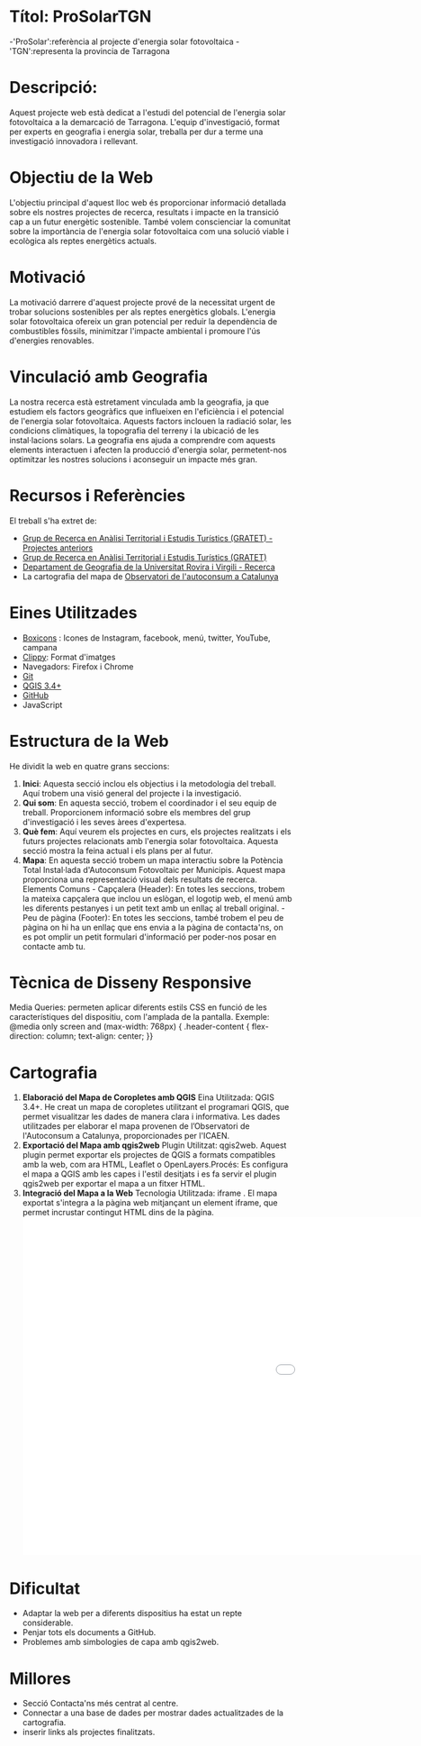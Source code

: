 # Títol: ProSolarTGN
 -'ProSolar':referència al projecte d'energia solar fotovoltaica
 -'TGN':representa la provincia de Tarragona
# Descripció:
Aquest projecte web està dedicat a l'estudi del potencial de l'energia solar fotovoltaica a la demarcació de Tarragona. L'equip d'investigació, format per experts en geografia i energia solar, treballa per dur a terme una investigació innovadora i rellevant.
# Objectiu de la Web
L'objectiu principal d'aquest lloc web és proporcionar informació detallada sobre els nostres projectes de recerca, resultats i impacte en la transició cap a un futur energètic sostenible. També volem conscienciar la comunitat sobre la importància de l'energia solar fotovoltaica com una solució viable i ecològica als reptes energètics actuals.
# Motivació
La motivació darrere d'aquest projecte prové de  la necessitat urgent de trobar solucions sostenibles per als reptes energètics globals. L'energia solar fotovoltaica ofereix un gran potencial per reduir la dependència de combustibles fòssils, minimitzar l'impacte ambiental i promoure l'ús d'energies renovables.
# Vinculació amb Geografia
La nostra recerca està estretament vinculada amb la geografia, ja que estudiem els factors geogràfics que influeixen en l'eficiència i el potencial de l'energia solar fotovoltaica. Aquests factors inclouen la radiació solar, les condicions climàtiques, la topografia del terreny i la ubicació de les instal·lacions solars. La geografia ens ajuda a comprendre com aquests elements interactuen i afecten la producció d'energia solar, permetent-nos optimitzar les nostres solucions i aconseguir un impacte més gran.
# Recursos i Referències
El treball s'ha extret de:
- [Grup de Recerca en Anàlisi Territorial i Estudis Turístics (GRATET) - Projectes anteriors](https://www.gratet.urv.cat/ca/projectes/projectes-anteriors/)
- [Grup de Recerca en Anàlisi Territorial i Estudis Turístics (GRATET)](https://www.gratet.urv.cat/ca/)
- [Departament de Geografia de la Universitat Rovira i Virgili - Recerca](https://www.geografia.urv.cat/ca/recerca/)
- La cartografia del mapa de [Observatori de l'autoconsum a Catalunya](https://icaen.gencat.cat/ca/energia/autoconsum/Observatori-de-lautoconsum-a-catalunya/mapes/)
# Eines Utilitzades
- [Boxicons](https://boxicons.com/) : Icones de Instagram, facebook, menú, twitter, YouTube, campana
- [Clippy](https://bennettfeely.com/clippy/): Format d'imatges
- Navegadors: Firefox i Chrome
- [Git](https://git-scm.com/)
- [QGIS 3.4+](https://qgis.org/en/site/)
- [GitHub](https://github.com/)
- JavaScript
# Estructura de la Web
He dividit la web en quatre grans seccions:
   1. **Inici**: Aquesta secció inclou els objectius i la metodologia del treball. Aquí trobem una visió general del  projecte i la investigació.
   2. **Qui som**: En aquesta secció, trobem el coordinador i el seu equip de treball. Proporcionem informació sobre els membres del  grup d'investigació i les seves àrees d'expertesa.
   3. **Què fem**: Aquí veurem els projectes en curs, els projectes realitzats i els futurs projectes relacionats amb l'energia solar fotovoltaica. Aquesta secció mostra la  feina actual i els  plans per al futur.
   4. **Mapa**: En aquesta secció trobem un mapa interactiu sobre la Potència Total Instal·lada d'Autoconsum Fotovoltaic per Municipis. Aquest mapa proporciona una representació visual dels  resultats de recerca.
       Elements Comuns
          - Capçalera (Header): En totes les seccions, trobem la mateixa capçalera que inclou un eslògan, el logotip web, el menú amb les diferents pestanyes i un petit text amb un enllaç al treball original.
          - Peu de pàgina (Footer): En totes les seccions, també trobem el peu de pàgina on hi ha un enllaç que ens envia a la pàgina de contacta'ns, on es pot omplir un petit formulari d'informació per poder-nos posar en contacte amb tu.
# Tècnica de Disseny Responsive
 Media Queries: permeten aplicar diferents estils CSS en funció de les característiques del dispositiu, com l'amplada de la pantalla.
   Exemple:
     @media only screen and (max-width: 768px) {
         .header-content {
          flex-direction: column;
          text-align: center; }}
# Cartografia
  1. **Elaboració del Mapa de Coropletes amb QGIS**
    Eina Utilitzada: QGIS 3.4+.  He creat un mapa de coropletes utilitzant el programari QGIS, que permet visualitzar les dades de manera clara i informativa. Les dades utilitzades per elaborar el mapa provenen de l’Observatori de l'Autoconsum a Catalunya, proporcionades per l'ICAEN.
  2. **Exportació del Mapa amb qgis2web**
    Plugin Utilitzat: qgis2web. Aquest plugin permet exportar els projectes de QGIS a formats compatibles amb la web, com ara HTML, Leaflet o OpenLayers.Procés: Es configura el mapa a QGIS amb les capes i l'estil desitjats i es fa servir el plugin qgis2web per exportar el mapa a un fitxer HTML.
  3. **Integració del Mapa a la Web**
    Tecnologia Utilitzada: iframe . El mapa exportat s'integra a la pàgina web mitjançant un element iframe, que permet incrustar contingut HTML dins de la pàgina.
     <iframe frameborder="0" scrolling="no" marginheight="0" marginwidth="0" width="1500" height="600" style="border:0;" allowfullscreen="" loading="lazy" referrerpolicy="no-referrer-when-downgrade" src="./mapes/qgis2web_2024_05_21-18_36_26_694442/index.html"></iframe>
# Dificultat  
- Adaptar la web per a diferents dispositius ha estat un repte considerable.
- Penjar tots els documents a GitHub.
- Problemes amb simbologies de capa amb qgis2web.
# Millores
- Secció Contacta'ns més centrat al centre.
- Connectar a una base de dades per mostrar dades actualitzades de la cartografia.
- inserir links als projectes finalitzats.
